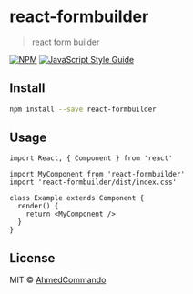 # react-formbuilder

> react form builder

[![NPM](https://img.shields.io/npm/v/react-formbuilder.svg)](https://www.npmjs.com/package/react-formbuilder) [![JavaScript Style Guide](https://img.shields.io/badge/code_style-standard-brightgreen.svg)](https://standardjs.com)

## Install

```bash
npm install --save react-formbuilder
```

## Usage

```tsx
import React, { Component } from 'react'

import MyComponent from 'react-formbuilder'
import 'react-formbuilder/dist/index.css'

class Example extends Component {
  render() {
    return <MyComponent />
  }
}
```

## License

MIT © [AhmedCommando](https://github.com/AhmedCommando)

